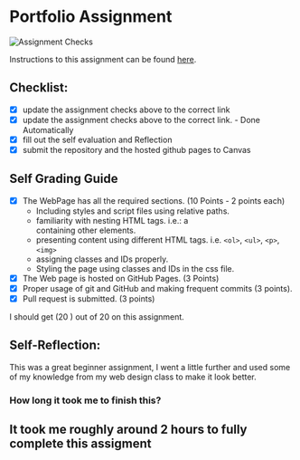 Portfolio Assignment
==========================================
![Assignment Checks](https://github.com/IT3049C/1.student-portfolio/workflows/Assignment%20Checks/badge.svg)

Instructions to this assignment can be found [here](https://it3049c.github.io/Material/Assignments/1.Online_Portfolio/).
## Checklist:
- [x] update the assignment checks above to the correct link
- [x] update the assignment checks above to the correct link. - Done Automatically
- [x] fill out the self evaluation and Reflection
- [x] submit the repository and the hosted github pages to Canvas

## Self Grading Guide
<!--- put an x in each of the completed sections below .. e.g. [x] Task 1 --->

- [x] The WebPage has all the required sections. (10 Points - 2 points each)
  - Including styles and script files using relative paths.
  - familiarity with nesting HTML tags. i.e.: a <div> containing other elements.
  - presenting content using different HTML tags. i.e. `<ol>`, `<ul>`, `<p>`, `<img>`
  - assigning classes and IDs properly.
  - Styling the page using classes and IDs in the css file.
- [x] The Web page is hosted on GitHub Pages. (3 Points)
- [x] Proper usage of git and GitHub and making frequent commits (3 points).
- [x] Pull request is submitted. (3 points)

<!--- Update the following line with your grade --->
I should get (20 ) out of 20 on this assignment.

## Self-Reflection:
This was a great beginner assignment, I went a little further and used some of my knowledge from my web design class to make it look better. 

### How long it took me to finish this?
It took me roughly around 2 hours to fully complete this assigment
-----------------------
